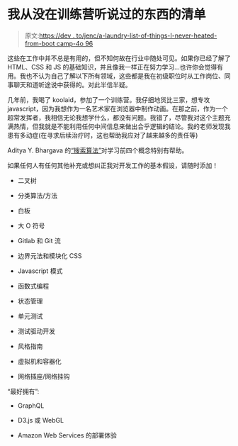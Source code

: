 # 我从没在训练营听说过的东西的清单

> 原文:[https://dev . to/jenc/a-laundry-list-of-things-I-never-heated-from-boot camp-4o 96](https://dev.to/jenc/a-laundry-list-of-things-i-never-heard-of-from-bootcamp-4o96)

这些在工作中并不总是有用的，但不知何故在行业中随处可见。如果你已经了解了 HTML、CSS 和 JS 的基础知识，并且像我一样正在努力学习...也许你会觉得有用。我也不认为自己了解以下所有领域，这些都是我在初级职位时从工作岗位、同事聊天和道听途说中获得的。对此半信半疑。

几年前，我喝了 koolaid，参加了一个训练营。我仔细地货比三家，想专攻 javascript，因为我想作为一名艺术家在浏览器中制作动画。在那之前，作为一个超常发挥者，我相信无论我想学什么，都没有问题。我错了，尽管我对这个主题充满热情，但我就是不能利用任何中间信息来做出合乎逻辑的结论。我的老师发现我患有多动症(在寻求后续治疗时，这也帮助我应对了越来越多的责任等)

Aditya Y. Bhargava 的[“搜索算法”](https://www.manning.com/books/grokking-algorithms)对学习前四个概念特别有帮助。

如果任何人有任何其他补充或想纠正我对开发工作的基本假设，请随时添加！

*   二叉树

*   分类算法/方法

*   白板

*   大 O 符号

*   Gitlab 和 Git 流

*   边界元法和模块化 CSS

*   Javascript 模式

*   函数式编程

*   状态管理

*   单元测试

*   测试驱动开发

*   风格指南

*   虚拟机和容器化

*   网络插座/网络挂钩

“最好拥有”:

*   GraphQL

*   D3.js 或 WebGL

*   Amazon Web Services 的部署体验